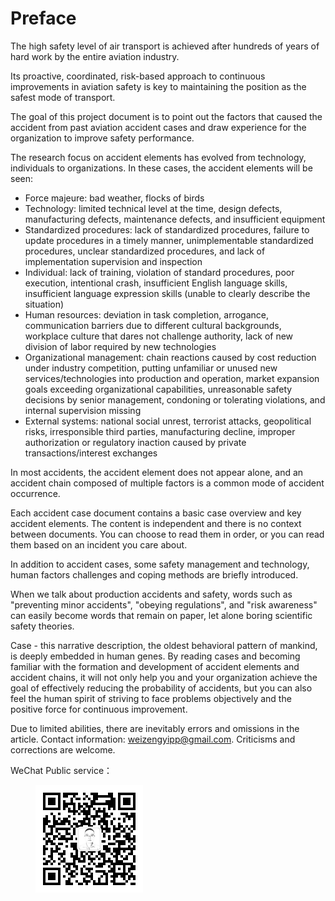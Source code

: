 # Preface

The high safety level of air transport is achieved after hundreds of years of hard work by the entire aviation industry.



Its proactive, coordinated, risk-based approach to continuous improvements in aviation safety is key to maintaining the position as the safest mode of transport.



The goal of this project document is to point out the factors that caused the accident from past aviation accident cases and draw experience for the organization to improve safety performance.



The research focus on accident elements has evolved from technology, individuals to organizations. In these cases, the accident elements will be seen:

* Force majeure: bad weather, flocks of birds
* Technology: limited technical level at the time, design defects, manufacturing defects, maintenance defects, and insufficient equipment
* Standardized procedures: lack of standardized procedures, failure to update procedures in a timely manner, unimplementable standardized procedures, unclear standardized procedures, and lack of implementation supervision and inspection
* Individual: lack of training, violation of standard procedures, poor execution, intentional crash, insufficient English language skills, insufficient language expression skills (unable to clearly describe the situation)
* Human resources: deviation in task completion, arrogance, communication barriers due to different cultural backgrounds, workplace culture that dares not challenge authority, lack of new division of labor required by new technologies
* Organizational management: chain reactions caused by cost reduction under industry competition, putting unfamiliar or unused new services/technologies into production and operation, market expansion goals exceeding organizational capabilities, unreasonable safety decisions by senior management, condoning or tolerating violations, and internal supervision missing
* External systems: national social unrest, terrorist attacks, geopolitical risks, irresponsible third parties, manufacturing decline, improper authorization or regulatory inaction caused by private transactions/interest exchanges

In most accidents, the accident element does not appear alone, and an accident chain composed of multiple factors is a common mode of accident occurrence.



Each accident case document contains a basic case overview and key accident elements. The content is independent and there is no context between documents. You can choose to read them in order, or you can read them based on an incident you care about.



In addition to accident cases, some safety management and technology, human factors challenges and coping methods are briefly introduced.



When we talk about production accidents and safety, words such as "preventing minor accidents", "obeying regulations", and "risk awareness" can easily become words that remain on paper, let alone boring scientific safety theories.



Case - this narrative description, the oldest behavioral pattern of mankind, is deeply embedded in human genes. By reading cases and becoming familiar with the formation and development of accident elements and accident chains, it will not only help you and your organization achieve the goal of effectively reducing the probability of accidents, but you can also feel the human spirit of striving to face problems objectively and the positive force for continuous improvement.



Due to limited abilities, there are inevitably errors and omissions in the article. Contact information: weizengyipp@gmail.com. Criticisms and corrections are welcome.

WeChat Public service：

<div align="left">

<figure><img src=".gitbook/assets/qrcode_for_gh_ccb3bc23d8f2_344.jpg" alt="" width="172"><figcaption></figcaption></figure>

</div>
